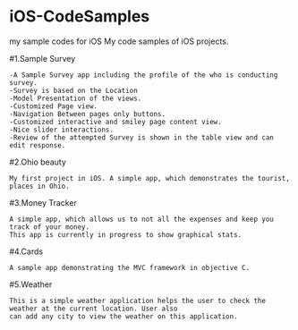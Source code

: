 # iOS-CodeSamples
my sample codes for iOS
My code samples of iOS projects.

#1.Sample Survey

    -A Sample Survey app including the profile of the who is conducting survey.
    -Survey is based on the Location
    -Model Presentation of the views.
    -Customized Page view.
    -Navigation Between pages only buttons.
    -Customized interactive and smiley page content view.
   	-Nice slider interactions.
    -Review of the attempted Survey is shown in the table view and can edit response.

#2.Ohio beauty

	My first project in iOS. A simple app, which demonstrates the tourist, places in Ohio.

#3.Money Tracker

	A simple app, which allows us to not all the expenses and keep you track of your money.
	This app is currently in progress to show graphical stats. 

#4.Cards

	A sample app demonstrating the MVC framework in objective C.

#5.Weather
    
    This is a simple weather application helps the user to check the weather at the current location. User also
    can add any city to view the weather on this application.
   
   

